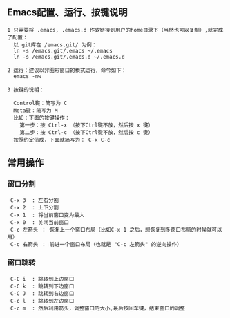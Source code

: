 ## Emacs配置、运行、按键说明
	1 只需要将 .emacs, .emacs.d 作软链接到用户的home目录下（当然也可以复制）,就完成了配置：
	  以 git库在 /emacs.git/ 为例：	  
	  ln -s /emacs.git/.emacs ~/.emacs
	  ln -s /emacs.git/.emacs.d ~/.emacs.d
	  
	2 运行：建议以非图形窗口的模式运行，命令如下：
	  emacs -nw

	3 按键的说明：

	  Control键：简写为 C
	  Meta键：简写为 M
	  比如：下面的按键操作：
	    第一步：按 Ctrl-x （按下Ctrl键不放，然后按 x 键）
	    第二步：按 Ctrl-c （按下Ctrl键不放，然后按 c 键）
	  按照约定俗成，下面就简写为： C-x C-c

## 常用操作
### 窗口分割
	 C-x 3  : 左右分割
	 C-x 2  : 上下分割
	 C-x 1  : 将当前窗口变为最大
	 C-x 0  : 关闭当前窗口
	 C-c 左箭头 ： 恢复上一个窗口布局（比如C-x 1 之后，想恢复到多窗口布局的时候就可以用）
	 C-c 右箭头 ： 前进一个窗口布局（也就是 "C-c 左箭头" 的逆向操作）
### 窗口跳转
	 C-C i  : 跳转到上边窗口
	 C-C k  : 跳转到下边窗口
	 C-C J  : 跳转到右边窗口
	 C-c l  : 跳转到左边窗口
	 C-c m  : 然后利用箭头，调整窗口的大小,最后按回车键，结束窗口的调整


